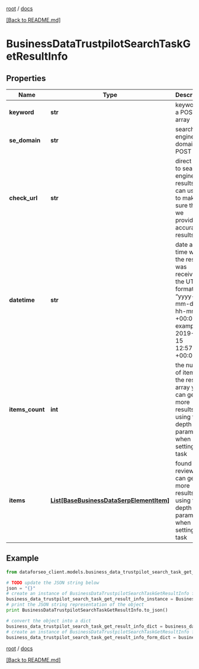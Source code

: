 [root](./../ "root") / [docs](./ "docs")

[[Back to README.md]](./../README.md "[Back to README.md]")

# BusinessDataTrustpilotSearchTaskGetResultInfo

## Properties

Name | Type | Description | Notes
------------ | ------------- | ------------- | -------------
**keyword** | **str** | keyword in a POST array | [optional]
**se_domain** | **str** | search engine domain in a POST array | [optional]
**check_url** | **str** | direct URL to search engine results you can use it to make sure that we provided accurate results | [optional]
**datetime** | **str** | date and time when the result was received in the UTC format: “yyyy-mm-dd hh-mm-ss +00:00” example: 2019-11-15 12:57:46 +00:00 | [optional]
**items_count** | **int** | the number of items in the results array you can get more results by using the depth parameter when setting a task | [optional]
**items** | [**List[BaseBusinessDataSerpElementItem]**](BaseBusinessDataSerpElementItem.md) | found reviews you can get more results by using the depth parameter when setting a task | [optional]

## Example

```python
from dataforseo_client.models.business_data_trustpilot_search_task_get_result_info import BusinessDataTrustpilotSearchTaskGetResultInfo

# TODO update the JSON string below
json = "{}"
# create an instance of BusinessDataTrustpilotSearchTaskGetResultInfo from a JSON string
business_data_trustpilot_search_task_get_result_info_instance = BusinessDataTrustpilotSearchTaskGetResultInfo.from_json(json)
# print the JSON string representation of the object
print BusinessDataTrustpilotSearchTaskGetResultInfo.to_json()

# convert the object into a dict
business_data_trustpilot_search_task_get_result_info_dict = business_data_trustpilot_search_task_get_result_info_instance.to_dict()
# create an instance of BusinessDataTrustpilotSearchTaskGetResultInfo from a dict
business_data_trustpilot_search_task_get_result_info_form_dict = business_data_trustpilot_search_task_get_result_info.from_dict(business_data_trustpilot_search_task_get_result_info_dict)
```

  

[root](./../ "root") / [docs](./ "docs")

[[Back to README.md]](./../README.md "[Back to README.md]")